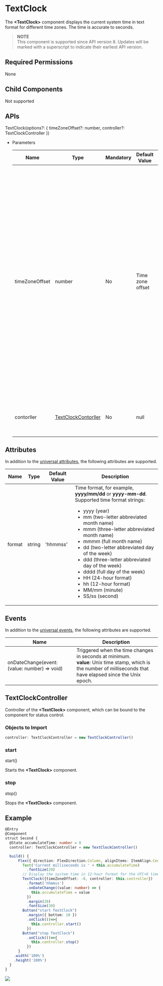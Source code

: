 # TextClock

The **<TextClock\>** component displays the current system time in text format for different time zones. The time is accurate to seconds.

> **NOTE**<br>
> This component is supported since API version 8. Updates will be marked with a superscript to indicate their earliest API version.

## Required Permissions

None

## Child Components

Not supported

## APIs

TextClock(options?: { timeZoneOffset?: number, controller?: TextClockController })

- Parameters

  | Name  | Type | Mandatory | Default Value          | Description                                                |
  | -------- | -------- | ---- | ------------------ | ------------------------------------------------------------ |
  | timeZoneOffset | number   | No  | Time zone offset| Sets the time zone offset. The value range is [-14, 12], indicating UTC+12 to UTC-12. A negative value indicates Eastern Standard Time, and a positive value indicates Western Standard Time. For example, **-8** indicates UTC+8. For countries or regions crossing the International Date Line, use -13 (UTC+13) and -14 (UTC+14) to ensure consistent time within the entire country or region. |
  | contorller | [TextClockContorller](#textclockcontroller) | No| null | Binds a controller to control the status of the **<TextClock\>** component. |

## Attributes

In addition to the [universal attributes](ts-universal-attributes-size.md), the following attributes are supported.

| Name  | Type| Default Value  | Description                                                        |
| ------ | -------- | -------- | ------------------------------------------------------------ |
| format | string   | 'hhmmss' | Time format, for example, **yyyy/mm/dd** or **yyyy-mm-dd**. Supported time format strings: <ul><li>yyyy (year)</li> <li>mm (two-letter abbreviated month name)</li> <li>mmm (three-letter abbreviated month name)</li> <li>mmmm (full month name)</li> <li>dd (two-letter abbreviated day of the week)</li> <li>ddd (three-letter abbreviated day of the week)</li> <li>dddd (full day of the week)</li> <li>HH (24-hour format)</li> <li>hh (12-hour format)</li> <li>MM/mm (minute)</li> <li>SS/ss (second)</li></ul>|

## Events

In addition to the [universal events](ts-universal-events-click.md), the following attributes are supported.

| Name                                         | Description                                                  |
| -------------------------------------------- | ------------------------------------------------------------ |
| onDateChange(event: (value: number) => void) | Triggered when the time changes in seconds at minimum.<br> **value**: Unix time stamp, which is the number of milliseconds that have elapsed since the Unix epoch. |

## TextClockController

Controller of the **<TextClock\>** component, which can be bound to the component for status control.

### Objects to Import

```ts
controller: TextClockController = new TextClockController()

```

### start

start()

Starts the **<TextClock\>** component.

### stop

stop()

Stops the **<TextClock\>** component.


## Example

```ts
@Entry
@Component
struct Second {
  @State accumulateTime: number = 0
  controller: TextClockController = new TextClockController()

  build() {
      Flex({ direction: FlexDirection.Column, alignItems: ItemAlign.Center, justifyContent: FlexAlign.Center}) {
        Text('Current milliseconds is ' + this.accumulateTime)
          .fontSize(20)
        // Display the system time in 12-hour format for the UTC+8 time zone, accurate to seconds.
        TextClock({timeZoneOffset: -8, controller: this.controller})
          .format('hhmmss')
          .onDateChange((value: number) => {
            this.accumulateTime = value
          })
          .margin(20)
          .fontSize(30)
        Button("start TextClock")
          .margin({ bottom: 10 })
          .onClick(()=>{
            this.controller.start()
          })
        Button("stop TextClock")
          .onClick(()=>{
            this.controller.stop()
          })
      }
    .width('100%')
    .height('100%')
  }
}
```
![](figures/text_clock.png)
